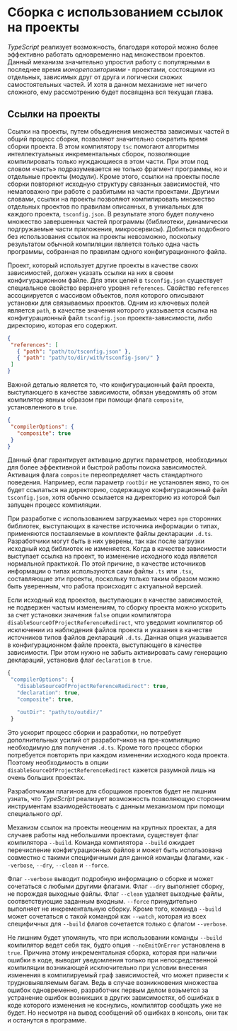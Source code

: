 # Сборка с использованием ссылок на проекты

_TypeScript_ реализует возможность, благодаря которой можно более эффективно работать одновременно над множеством проектов. Данный механизм значительно упростил работу с популярными в последнее время _монорепозиториями_ - проектами, состоящими из отдельных, зависимых друг от друга и логически схожих самостоятельных частей. И хотя в данном механизме нет ничего сложного, ему рассмотрению будет посвящена вся текущая глава.

## Ссылки на проекты

Ссылки на проекты, путем объединения множества зависимых частей в общий процесс сборки, позволяют значительно сократить время сборки проекта. В этом компилятору `tsc` помогают алгоритмы интеллектуальных инкрементальных сборок, позволяющие компилировать только нуждающиеся в этом части. При этом под словом «часть» подразумевается не только фрагмент программы, но и отдельные проекты (модули). Кроме этого, ссылки на проекты после сборки повторяют исходную структуру связанных зависимостей, что немаловажно при работе с разбитыми на части проектами. Другими словами, ссылки на проекты позволяют компилировать множество отдельных проектов по правилам описанных, в уникальных для каждого проекта, `tsconfig.json`. В результате этого будет получено множество завершенных частей программы (библиотеки, динамически подгружаемые части приложения, микросервисы). Добиться подобного без использования ссылок на проекты невозможно, поскольку результатом обычной компиляции является только одна часть программы, собранная по правилам одного конфигурационного файла.

Проект, который использует другие проекты в качестве своих зависимостей, должен указать ссылки на них в своем конфигурационном файле. Для этих целей в `tsconfig.json` существует специальное свойство верхнего уровня `references`. Свойство `references` ассоциируется с массивом объектов, поля которого описывают установки для связываемых проектов. Одним из ключевых полей является `path`, в качестве значения которого указывается ссылка на конфигурационный файл `tsconfig.json` проекта-зависимости, либо директорию, которая его содержит.


`````json
{
 "references": [
   { "path": "path/to/tsconfig.json" },
   { "path": "path/to/dir/with/tsconfig-json/" }
 ]
}
`````

Важной деталью является то, что конфигурационный файл проекта, выступающего в качестве зависимости, обязан уведомлять об этом компилятор явным образом при помощи флага `composite`, установленного в `true`.

`````json
{
 "compilerOptions": {
   "composite": true
 }
}
`````

Данный флаг гарантирует активацию других параметров, необходимых для более эффективной и быстрой работы поиска зависимостей. Активация флага `composite` переопределяет часть стандартного поведения. Например, если параметр `rootDir` не установлен явно, то он будет ссылаться на директорию, содержащую конфигурационный файл `tsconfig.json`, хотя обычно ссылается на директорию из которой был запущен процесс компиляции.

При разработке с использованием загружаемых через `npm` сторонних библиотек, выступающих в качестве источника информации о типах, применяются поставляемые в комплекте файлы декларации `.d.ts`. Разработчики могут быть в них уверены, так как после загрузки исходный код библиотек не изменяется. Когда в качестве зависимости выступает ссылка на проект, то изменение исходного кода является нормальной практикой. По этой причине, в качестве источников информации о типах используются сами файлы `.ts` или `.tsx`, составляющие эти проекты, поскольку только таким образом можно быть уверенным, что работа происходит с актуальной версией.

Если исходный код проектов, выступающих в качестве зависимостей, не подвержен частым изменениям, то сборку проекта можно ускорить за счет установки значения `false` опции компилятора `disableSourceOfProjectReferenceRedirect`, что уведомит компилятор об исключении из наблюдения файлов проекта и указания в качестве источников типов файлов деклараций `.d.ts`. Данная опция указывается в конфигурационном файле проекта, выступающего в качестве зависимости. При этом нужно не забыть активировать саму генерацию деклараций, установив флаг `declaration` в `true`.

`````ts
{
 "compilerOptions": {
   "disableSourceOfProjectReferenceRedirect": true,
   "declaration": true,
   "composite": true,

   "outDir": "path/to/outdir/"
 }
`````

Это ускорит процесс сборки и разработки, но потребует дополнительных усилий от разработчиков на пре-компиляцию необходимую для получения `.d.ts`. Кроме того процесс сборки потребуется повторять при каждом изменении исходного кода проекта. Поэтому необходимость в опции `disableSourceOfProjectReferenceRedirect` кажется разумной лишь на очень больших проектах.

Разработчикам плагинов для сборщиков проектов будет не лишним узнать, что _TypeScript_ реализует возможность позволяющую сторонним инструментам взаимодействовать с данным механизмом при помощи специального _api_.

Механизм ссылок на проекты неоценим на крупных проектах, а для случаев работы над небольшими проектами, существует флаг компилятора `--build`. Команда компилятора `--build` ожидает перечисление конфигурационных файлов и может быть использована совместно с такими специфичными для данной команды флагами, как `--verbose`, `--dry`, `--clean`  и `--force`.

Флаг `--verbose` выводит подробную информацию о сборке и может сочетаться с любыми другими флагами. Флаг `--dry` выполняет сборку, не порождая выходные файлы. Флаг `--clean` удаляет выходные файлы, соответствующие заданным входным. `--force` принудительно выполняет не инкрементальную сборку. Кроме того, команда `--build` может сочетаться с такой командой как `--watch`, которая из всех специфичных для `--build` флагов сочетается только с флагом `--verbose`.

Не лишним будет упомянуть, что при использовании команды `--build` компилятор ведет себя так, будто опция `--noEmitOnError` установлена в `true`. Причина этому инкрементальная сборка, которая при наличии ошибки в коде, выводит уведомления только при непосредственной компиляции возникающей исключительно при условии внесения изменения в компилируемый граф зависимостей, что может привести к трудновыявляемым багам. Ведь в случае возникновения множества ошибок одновременно, разработчик первым делом возьмется за устранение ошибок возникших в других зависимостях, об ошибках в коде которого изменения не коснулись, компилятор сообщать уже не будет. Но несмотря на вывод сообщений об ошибках в консоль, они так и останутся в программе.
